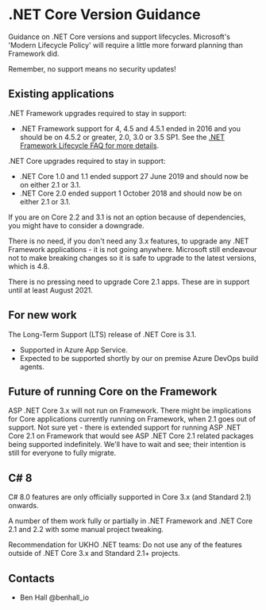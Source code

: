 # .NET Core Version Guidance

Guidance on .NET Core versions and support lifecycles. Microsoft's 'Modern Lifecycle Policy' will require a little more forward planning than Framework did.

Remember, no support means no security updates!

## Existing applications

.NET Framework upgrades required to stay in support:

- .NET Framework support for 4, 4.5 and 4.5.1 ended in 2016 and you should be on 4.5.2 or greater, 2.0, 3.0 or 3.5 SP1. See the [.NET Framework Lifecycle FAQ for more details](https://support.microsoft.com/en-gb/help/17455/lifecycle-faq-net-framework).

.NET Core upgrades required to stay in support:

- .NET Core 1.0 and 1.1 ended support 27 June 2019 and should now be on either 2.1 or 3.1.
- .NET Core 2.0 ended support 1 October 2018 and should now be on either 2.1 or 3.1.

If you are on Core 2.2 and 3.1 is not an option because of dependencies, you might have to consider a downgrade.

There is no need, if you don't need any 3.x features, to upgrade any .NET Framework applications - it is not going anywhere. Microsoft still endeavour not to make breaking changes so it is safe to upgrade to the latest versions, which is 4.8.

There is no pressing need to upgrade Core 2.1 apps. These are in support until at least August 2021.

## For new work

 The Long-Term Support (LTS) release of .NET Core is 3.1.

- Supported in Azure App Service.
- Expected to be supported shortly by our on premise Azure DevOps build agents.

## Future of running Core on the Framework

ASP .NET Core 3.x will not run on Framework. There might be implications for Core applications currently running on Framework, when 2.1 goes out of support. Not sure yet - there is extended support for running ASP .NET Core 2.1 on Framework that would see ASP .NET Core 2.1 related packages being supported indefinitely. We'll have to wait and see; their intention is still for everyone to fully migrate.

## C# 8

C# 8.0 features are only officially supported in Core 3.x (and Standard 2.1) onwards.

A number of them work fully or partially in .NET Framework and .NET Core 2.1 and 2.2 with some manual project tweaking.

Recommendation for UKHO .NET teams: Do not use any of the features outside of .NET Core 3.x and Standard 2.1+ projects.

## Contacts

- Ben Hall @benhall_io

